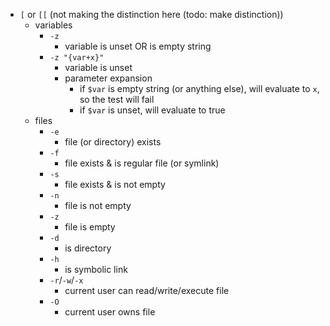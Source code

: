 - `[` or `[[` (not making the distinction here (todo: make distinction))
	- variables
		- `-z`
			- variable is unset OR is empty string
		- `-z "{var+x}"`
			- variable is unset
			- parameter expansion
				- if `$var` is empty string (or anything else), will evaluate to `x`, so the test will fail
				- if `$var` is unset, will evaluate to true
	- files
		- `-e`
			- file (or directory) exists
		- `-f`
			- file exists & is regular file (or symlink)
		- `-s`
			- file exists & is not empty
		- `-n`
			- file is not empty
		- `-z`
			- file is empty
		- `-d`
			- is directory
		- `-h`
			- is symbolic link
		- `-r`/`-w`/`-x`
			- current user can read/write/execute file
		- `-O`
			- current user owns file